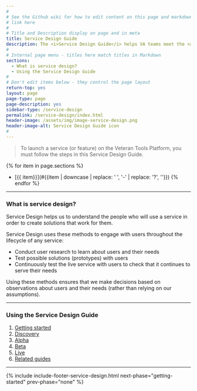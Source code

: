 ```yaml
---
#
# See the Github wiki for how to edit content on this page and markdown styles you can use:
# link here
#
# Title and Description display on page and in meta
title: Service Design Guide
description: The <i>Service Design Guide</i> helps VA teams meet the <a title="Digital Service Standard" href="../digital-standard">Digital Service Standard</a> by engaging with users and using best practices for agile delivery.
#
# Internal page menu - titles here match titles in Markdown
sections:
  - What is service design?
  - Using the Service Design Guide
#
# Don't edit items below - they control the page layout
return-top: yes
layout: page
page-type: page
page-description: yes
sidebar-type: /service-design
permalink: /service-design/index.html
header-image: /assets/img/image-service-design.png
header-image-alt: Service Design Guide icon
#
---
```


> To launch a service (or feature) on the Veteran Tools Platform, you must follow the steps in this Service Design Guide.

{% for item in page.sections %}
* [{{ item}}](#{{item | downcase | replace: ' ', '-' | replace: '?', ''}})
{% endfor %}

<hr>

### What is service design?

Service Design helps us to understand the people who will use a service in order to create solutions that work for them.

Service Design uses these methods to engage with users throughout the lifecycle of any service:
* Conduct user research to learn about users and their needs
* Test possible solutions (prototypes) with users
* Continuously test the live service with users to check that it continues to serve their needs

Using these methods ensures that we make decisions based on observations about users and their needs (rather than relying on our assumptions).

<hr>

### Using the Service Design Guide

1. [Getting started](getting-started)
2. [Discovery](discovery)
3. [Alpha](alpha)
4. [Beta](beta)
5. [Live](live)
6. [Related guides](related)

<!--span class="todo">TODO - explain the overall process with visual</span-->

<hr>

{% include include-footer-service-design.html next-phase="getting-started" prev-phase="none" %}

